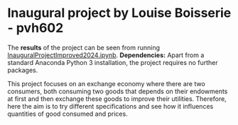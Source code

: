 # Inaugural project by Louise Boisserie - pvh602

The **results** of the project can be seen from running [InauguralProjectImproved2024.ipynb](InauguralProjectImproved2022.ipynb).
**Dependencies:** Apart from a standard Anaconda Python 3 installation, the project requires no further packages.

This project focuses on an exchange economy where there are two consumers, both consuming two goods that depends on their endowments at first and then exchange these goods to improve their utilities.
Therefore, here the aim is to try different specifications and see how it influences quantities of good consumed and prices.


